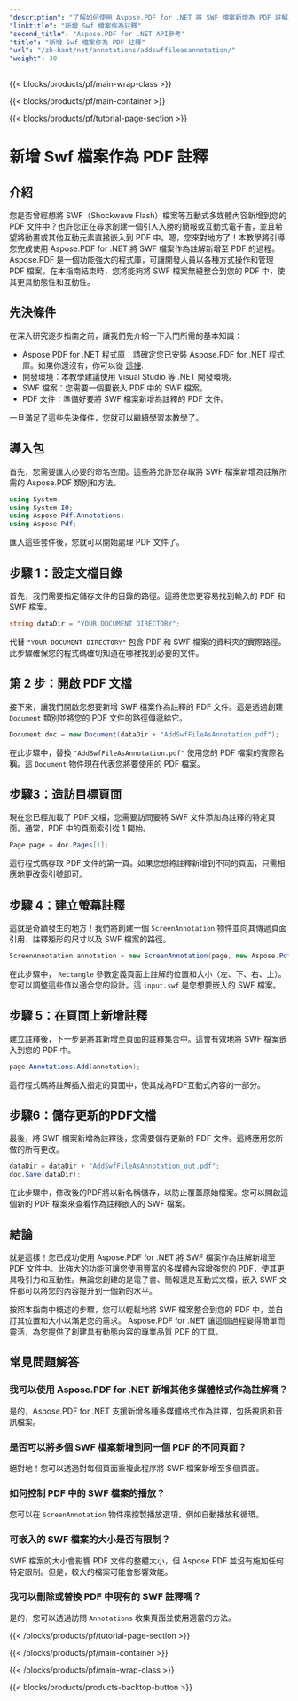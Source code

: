 ```yaml
---
"description": "了解如何使用 Aspose.PDF for .NET 將 SWF 檔案新增為 PDF 註解。透過這個詳細的教程，使用互動式多媒體內容增強您的 PDF。"
"linktitle": "新增 Swf 檔案作為註釋"
"second_title": "Aspose.PDF for .NET API參考"
"title": "新增 Swf 檔案作為 PDF 註釋"
"url": "/zh-hant/net/annotations/addswffileasannotation/"
"weight": 30
---
```


{{< blocks/products/pf/main-wrap-class >}}

{{< blocks/products/pf/main-container >}}

{{< blocks/products/pf/tutorial-page-section >}}

# 新增 Swf 檔案作為 PDF 註釋

## 介紹

您是否曾經想將 SWF（Shockwave Flash）檔案等互動式多媒體內容新增到您的 PDF 文件中？也許您正在尋求創建一個引人入勝的簡報或互動式電子書，並且希望將動畫或其他互動元素直接嵌入到 PDF 中。嗯，您來對地方了！本教學將引導您完成使用 Aspose.PDF for .NET 將 SWF 檔案作為註解新增至 PDF 的過程。 Aspose.PDF 是一個功能強大的程式庫，可讓開發人員以各種方式操作和管理 PDF 檔案。在本指南結束時，您將能夠將 SWF 檔案無縫整合到您的 PDF 中，使其更具動態性和互動性。

## 先決條件

在深入研究逐步指南之前，讓我們先介紹一下入門所需的基本知識：

- Aspose.PDF for .NET 程式庫：請確定您已安裝 Aspose.PDF for .NET 程式庫。如果你還沒有，你可以從 [這裡](https://releases。aspose.com/pdf/net/).
- 開發環境：本教學建議使用 Visual Studio 等 .NET 開發環境。
- SWF 檔案：您需要一個要嵌入 PDF 中的 SWF 檔案。
- PDF 文件：準備好要將 SWF 檔案新增為註釋的 PDF 文件。

一旦滿足了這些先決條件，您就可以繼續學習本教學了。

## 導入包

首先，您需要匯入必要的命名空間。這些將允許您存取將 SWF 檔案新增為註解所需的 Aspose.PDF 類別和方法。

```csharp
using System;
using System.IO;
using Aspose.Pdf.Annotations;
using Aspose.Pdf;
```

匯入這些套件後，您就可以開始處理 PDF 文件了。

## 步驟 1：設定文檔目錄

首先，我們需要指定儲存文件的目錄的路徑。這將使您更容易找到輸入的 PDF 和 SWF 檔案。

```csharp
string dataDir = "YOUR DOCUMENT DIRECTORY";
```

代替 `"YOUR DOCUMENT DIRECTORY"` 包含 PDF 和 SWF 檔案的資料夾的實際路徑。此步驟確保您的程式碼確切知道在哪裡找到必要的文件。

## 第 2 步：開啟 PDF 文檔

接下來，讓我們開啟您想要新增 SWF 檔案作為註釋的 PDF 文件。這是透過創建 `Document` 類別並將您的 PDF 文件的路徑傳遞給它。

```csharp
Document doc = new Document(dataDir + "AddSwfFileAsAnnotation.pdf");
```

在此步驟中，替換 `"AddSwfFileAsAnnotation.pdf"` 使用您的 PDF 檔案的實際名稱。這 `Document` 物件現在代表您將要使用的 PDF 檔案。

## 步驟3：造訪目標頁面

現在您已經加載了 PDF 文檔，您需要訪問要將 SWF 文件添加為註釋的特定頁面。通常，PDF 中的頁面索引從 1 開始。

```csharp
Page page = doc.Pages[1];
```

這行程式碼存取 PDF 文件的第一頁。如果您想將註釋新增到不同的頁面，只需相應地更改索引號即可。

## 步驟 4：建立螢幕註釋

這就是奇蹟發生的地方！我們將創建一個 `ScreenAnnotation` 物件並向其傳遞頁面引用、註釋矩形的尺寸以及 SWF 檔案的路徑。

```csharp
ScreenAnnotation annotation = new ScreenAnnotation(page, new Aspose.Pdf.Rectangle(0, 400, 600, 700), dataDir + "input.swf");
```

在此步驟中， `Rectangle` 參數定義頁面上註解的位置和大小（左、下、右、上）。您可以調整這些值以適合您的設計。這 `input.swf` 是您想要嵌入的 SWF 檔案。

## 步驟 5：在頁面上新增註釋

建立註釋後，下一步是將其新增至頁面的註釋集合中。這會有效地將 SWF 檔案嵌入到您的 PDF 中。

```csharp
page.Annotations.Add(annotation);
```

這行程式碼將註解插入指定的頁面中，使其成為PDF互動式內容的一部分。

## 步驟6：儲存更新的PDF文檔

最後，將 SWF 檔案新增為註釋後，您需要儲存更新的 PDF 文件。這將應用您所做的所有更改。

```csharp
dataDir = dataDir + "AddSwfFileAsAnnotation_out.pdf";
doc.Save(dataDir);
```

在此步驟中，修改後的PDF將以新名稱儲存，以防止覆蓋原始檔案。您可以開啟這個新的 PDF 檔案來查看作為註釋嵌入的 SWF 檔案。

## 結論

就是這樣！您已成功使用 Aspose.PDF for .NET 將 SWF 檔案作為註解新增至 PDF 文件中。此強大的功能可讓您使用豐富的多媒體內容增強您的 PDF，使其更具吸引力和互動性。無論您創建的是電子書、簡報還是互動式文檔，嵌入 SWF 文件都可以將您的內容提升到一個新的水平。

按照本指南中概述的步驟，您可以輕鬆地將 SWF 檔案整合到您的 PDF 中，並自訂其位置和大小以滿足您的需求。 Aspose.PDF for .NET 讓這個過程變得簡單而靈活，為您提供了創建具有動態內容的專業品質 PDF 的工具。

## 常見問題解答

### 我可以使用 Aspose.PDF for .NET 新增其他多媒體格式作為註解嗎？
是的，Aspose.PDF for .NET 支援新增各種多媒體格式作為註釋，包括視訊和音訊檔案。

### 是否可以將多個 SWF 檔案新增到同一個 PDF 的不同頁面？
絕對地！您可以透過對每個頁面重複此程序將 SWF 檔案新增至多個頁面。

### 如何控制 PDF 中的 SWF 檔案的播放？
您可以在 `ScreenAnnotation` 物件來控製播放選項，例如自動播放和循環。

### 可嵌入的 SWF 檔案的大小是否有限制？
SWF 檔案的大小會影響 PDF 文件的整體大小，但 Aspose.PDF 並沒有施加任何特定限制。但是，較大的檔案可能會影響效能。

### 我可以刪除或替換 PDF 中現有的 SWF 註釋嗎？
是的，您可以透過訪問 `Annotations` 收集頁面並使用適當的方法。

{{< /blocks/products/pf/tutorial-page-section >}}

{{< /blocks/products/pf/main-container >}}

{{< /blocks/products/pf/main-wrap-class >}}

{{< blocks/products/products-backtop-button >}}